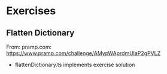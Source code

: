 # Exercises

## Flatten Dictionary

From: pramp.com: https://www.pramp.com/challenge/AMypWAprdmUlaP2gPVLZ

-   flattenDictionary.ts implements exercise solution
